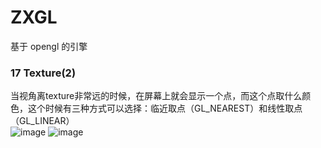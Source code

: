 # ZXGL
基于 opengl 的引擎


### 17 Texture(2)
当视角离texture非常远的时候，在屏幕上就会显示一个点，而这个点取什么颜色，这个时候有三种方式可以选择：临近取点（GL_NEAREST）和线性取点（GL_LINEAR）  
![image](https://github.com/1091515459/ZXGL/blob/master/Pic/GL_NEAREST.jpg)
![image](https://github.com/1091515459/ZXGL/blob/master/Pic/GL_LINEAR.jpg)
